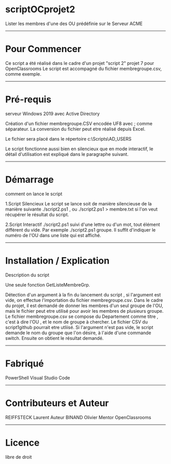 # scriptOCprojet2

Lister les membres d'une des OU prédéfinie sur le Serveur ACME
***

# Pour Commencer
Ce script a été réalisé dans le cadre d'un projet "script 2" projet 7 pour OpenClassrooms
Le script est accompagné du fichier membregroupe.csv, comme exemple.
***

# Pré-requis
serveur Windows 2019 avec Active Directory

Création d'un fichier membregroupe.CSV encodée UF8 avec ; comme séparateur. La conversion du fichier peut etre réalisé depuis Excel.

Le fichier sera placé dans le répertoire c:\Scripts\AD_USERS

Le script fonctionne aussi bien en silencieux que en mode interactif, le détail d'utilisation est expliqué dans le paragraphe suivant.
***

# Démarrage
comment on lance le script

1.Script Silencieux
Le script se lance soit de manière silencieuse de la manière suivante ./script2.ps1 , ou ./script2.ps1 > membre.txt si l'on veut récupérer le résultat du script.

2.Script Interactif
./script2.ps1 suivi d'une lettre ou d'un mot, tout élément différent du vide. Par exemple ./script2.ps1 groupe.
Il suffit d'indiquer le numéro de l'OU dans une liste qui est affiché.

***

# Installation / Explication 
Description du script

Une seule fonction GetListeMembreGrp.

Détection d'un argument à la fin du lancement du script , si l'argument est vide, on effectue l'importation du fichier membregroupe.csv.
Dans le cadre du projet, il est demandé de donner les membres d'un seul groupe de l'OU, mais le fichier peut etre utilisé pour avoir les membres de plusieurs groupe.
Le fichier membregroupe.csv se compose du Departement comme titre , c'est à dire l'OU , et le nom de groupe à chercher. Le fichier CSV du script1github pourrait etre utliisé.
Si l'argument n'est pas vide, le script demande le nom du groupe que l'on désire, à l'aide d'une commande switch. Ensuite on obtient le résultat demandé.


***
# Fabriqué 
PowerShell
Visual Studio Code
***

# Contributeurs et Auteur
REIFFSTECK Laurent Auteur 
BINAND Olivier Mentor OpenClassrooms
***

# Licence
libre de droit
